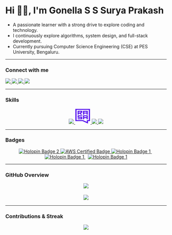 # Hi 👋🏻, I'm Gonella S S Surya Prakash

- A passionate learner with a strong drive to explore coding and technology.  
- I continuously explore algorithms, system design, and full-stack development.
- Currently pursuing Computer Science Engineering (CSE) at PES University, Bengaluru.  

---

### Connect with me
<p align="left">
  <a href="https://linkedin.com/in/g-s-s-surya-prakash" target="blank">
    <img src="https://img.shields.io/badge/LinkedIn-blue?style=for-the-badge&logo=linkedin" />
  </a>
  <a href="https://www.leetcode.com/gsurya_05" target="blank">
    <img src="https://img.shields.io/badge/LeetCode-orange?style=for-the-badge&logo=leetcode" />
  </a>
  <a href="mailto:gonellasurya2005@gmail.com">
    <img src="https://img.shields.io/badge/Gmail-red?style=for-the-badge&logo=gmail&logoColor=white" />
  </a>
  <a href="https://gonellasurya-portfolio.vercel.app/" target="blank">
    <img src="https://img.shields.io/badge/Portfolio-9cf?style=for-the-badge&logo=globe" />
  </a>
</p>

---

### Skills
<p align="center">
  <a href="https://github.com/GSuryaP">
    <!-- Skillicons block till Grafana -->
    <img src="https://skillicons.dev/icons?i=python,c,cpp,html,css,js,react,vite,git,github,grafana" />
    <img src="assets/rasa.jpg" width="48" height="48" alt="Rasa" />
    <img src="https://skillicons.dev/icons?i=docker" />
    <img src="https://skillicons.dev/icons?i=figma,linux,ubuntu,mysql,mongodb,sqlite,express,nodejs,tensorflow,pytorch,vercel,matlab,anaconda" />
  </a>
</p>

---

### Badges
<p align="center">
  <a href="https://www.holopin.io/userbadge/cmgp8po0p002clb0455wv1p2g" target="_blank">
    <img src="https://assets.holopin.io/hf2025levels/lvl0-human.webp" width="120" alt="Holopin Badge 2">
  </a>
   <a href="https://www.credly.com/earner/earned/share/91d06d92-61c7-4b64-a22d-8d32848768c6" target="_blank">
    <img src="https://images.credly.com/size/110x110/images/0c20a5b7-b4e9-4c2f-8b68-342e00a85e05/blob" width="120" alt="AWS Certified Badge">
  </a>
  <a href="https://www.holopin.io/userbadge/cmh32ci2z005fl404szz6xmwb" target="_blank">
    <img src="https://assets.holopin.io/eyJidWNrZXQiOiJob2xvcGluLWFzc2V0cyIsImtleSI6ImFzc2V0cy9jbWcyejhoMW4wMDAwanUwNGJxOHUzdWw2IiwiZWRpdHMiOnsicm90YXRlIjpudWxsfX0=" width="120" alt="Holopin Badge 1">
  </a>
  &nbsp;
  <a href="https://www.credly.com/earner/earned/share/177bf094-733b-4c37-96c3-4f56f0465431" target="_blank">
    <img src="https://images.credly.com/size/340x340/images/08974f21-b24f-4a0e-be9d-4ae904907259/blob" width="120" alt="Holopin Badge 1">
  </a>
 &nbsp;
  <a href="https://www.credly.com/earner/earned/share/c2dbebfe-760f-46ee-a6fb-662b96f08ea0" target="_blank">
    <img src="https://images.credly.com/size/340x340/images/d8f7a9d6-dad9-40cc-b389-a343d2d72a9e/blob" width="120" alt="Holopin Badge 1">
  </a>
</p>

<!--<p align="center"> <img src="https://komarev.com/ghpvc/?username=gsuryap&label=Profile%20views&color=0e75b6&style=flat" alt="gsuryap" /> </p>-->

---

### GitHub Overview  

<p align="center">
<!--   <img src="https://github-readme-stats.vercel.app/api/top-langs/?username=GSuryaP&layout=compact&hide_border=true&theme=tokyonight" height="160" /><br/> -->
  <img src="https://github-readme-stats.vercel.app/api/top-langs/?username=GSuryaP&langs_count=10&hide=Jupyter%20Notebook,Verilog&layout=compact&theme=tokyonight" height="160"/><br/><br/>
  <img src="https://github-readme-stats.vercel.app/api?username=GSuryaP&show_icons=true&include_all_commits=true&count_private=true&theme=tokyonight&hide=contribs&rank_icon=grade" height="160" />


</p>

---

### Contributions & Streak  

<!-- <p align="center">
  <img src="https://streak-stats.demolab.com?user=gsuryap&theme=tokyonight&date_format=j%20M%5B%20Y%5D" height="180"/>
</p>

<p align="center">
  <img src="https://github-readme-streak-stats-eight.vercel.app?user=gsuryap&theme=tokyonight&date_format=j%20M%5B%20Y%5D" height="180"/>
</p> -->

<p align="center">
  <img src="https://github-readme-streak-stats-eight.vercel.app?user=gsuryap&theme=tokyonight&date_format=j%20M%5B%20Y%5D" height="180"/>
</p>

